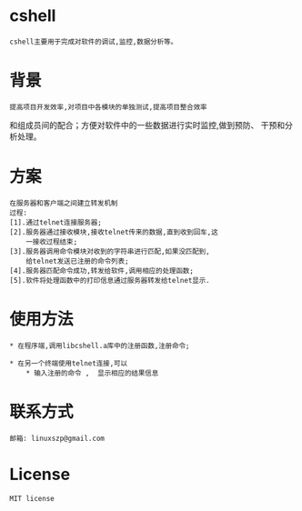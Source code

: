# cshell
    cshell主要用于完成对软件的调试,监控,数据分析等。

# 背景
    提高项目开发效率,对项目中各模块的单独测试,提高项目整合效率
和组成员间的配合；方便对软件中的一些数据进行实时监控,做到预防、
干预和分析处理。

# 方案
    在服务器和客户端之间建立转发机制
    过程:
    [1].通过telnet连接服务器;
    [2].服务器通过接收模块,接收telnet传来的数据,直到收到回车,这
        一接收过程结束;
    [3].服务器调用命令模块对收到的字符串进行匹配,如果没匹配到,
        给telnet发送已注册的命令列表;
    [4].服务器匹配命令成功,转发给软件,调用相应的处理函数;
    [5].软件将处理函数中的打印信息通过服务器转发给telnet显示.

# 使用方法
    * 在程序端,调用libcshell.a库中的注册函数,注册命令;

    * 在另一个终端使用telnet连接,可以
        * 输入注册的命令 ,  显示相应的结果信息

# 联系方式
    邮箱: linuxszp@gmail.com

# License
    MIT license
